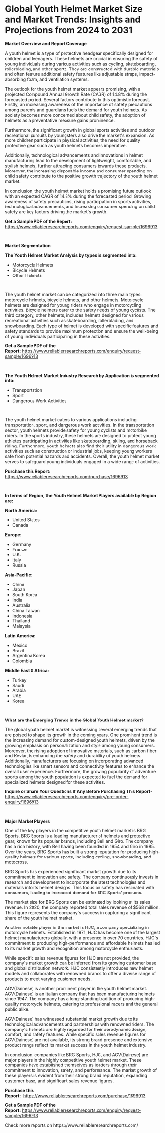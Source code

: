 <p><h1>Global Youth Helmet Market Size and Market Trends: Insights and Projections from 2024 to 2031</h1></p><p><strong>Market Overview and Report Coverage</strong></p>
<p><p>A youth helmet is a type of protective headgear specifically designed for children and teenagers. These helmets are crucial in ensuring the safety of young individuals during various activities such as cycling, skateboarding, rollerblading, and other sports. They are constructed with durable materials and often feature additional safety features like adjustable straps, impact-absorbing foam, and ventilation systems.</p><p>The outlook for the youth helmet market appears promising, with a projected Compound Annual Growth Rate (CAGR) of 14.8% during the forecasted period. Several factors contribute to this optimistic forecast. Firstly, an increasing awareness of the importance of safety precautions among parents and guardians fuels the demand for youth helmets. As society becomes more concerned about child safety, the adoption of helmets as a preventative measure gains prominence.</p><p>Furthermore, the significant growth in global sports activities and outdoor recreational pursuits by youngsters also drive the market's expansion. As more children participate in physical activities, the need for quality protective gear such as youth helmets becomes imperative.</p><p>Additionally, technological advancements and innovations in helmet manufacturing lead to the development of lightweight, comfortable, and stylish helmets, further attracting consumers towards these products. Moreover, the increasing disposable income and consumer spending on child safety contribute to the positive growth trajectory of the youth helmet market.</p><p>In conclusion, the youth helmet market holds a promising future outlook with an expected CAGR of 14.8% during the forecasted period. Growing awareness of safety precautions, rising participation in sports activities, technological advancements, and increasing consumer spending on child safety are key factors driving the market's growth.</p></p>
<p><strong>Get a Sample PDF of the Report:</strong> <a href="https://www.reliableresearchreports.com/enquiry/request-sample/1696913">https://www.reliableresearchreports.com/enquiry/request-sample/1696913</a></p>
<p>&nbsp;</p>
<p><strong>Market Segmentation</strong></p>
<p><strong>The Youth Helmet Market Analysis by types is segmented into:</strong></p>
<p><ul><li>Motorcycle Helmets</li><li>Bicycle Helmets</li><li>Other Helmets</li></ul></p>
<p>&nbsp;</p>
<p><p>The youth helmet market can be categorized into three main types: motorcycle helmets, bicycle helmets, and other helmets. Motorcycle helmets are designed for young riders who engage in motorcycling activities. Bicycle helmets cater to the safety needs of young cyclists. The third category, other helmets, includes helmets designed for various recreational activities such as skateboarding, rollerblading, and snowboarding. Each type of helmet is developed with specific features and safety standards to provide maximum protection and ensure the well-being of young individuals participating in these activities.</p></p>
<p><strong>Get a Sample PDF of the Report:</strong>&nbsp;<a href="https://www.reliableresearchreports.com/enquiry/request-sample/1696913">https://www.reliableresearchreports.com/enquiry/request-sample/1696913</a></p>
<p>&nbsp;</p>
<p><strong>The Youth Helmet Market Industry Research by Application is segmented into:</strong></p>
<p><ul><li>Transportation</li><li>Sport</li><li>Dangerous Work Activities</li></ul></p>
<p>&nbsp;</p>
<p><p>The youth helmet market caters to various applications including transportation, sport, and dangerous work activities. In the transportation sector, youth helmets provide safety for young cyclists and motorbike riders. In the sports industry, these helmets are designed to protect young athletes participating in activities like skateboarding, skiing, and horseback riding. Furthermore, youth helmets also find their utility in dangerous work activities such as construction or industrial jobs, keeping young workers safe from potential hazards and accidents. Overall, the youth helmet market serves to safeguard young individuals engaged in a wide range of activities.</p></p>
<p><strong>Purchase this Report:</strong>&nbsp; <a href="https://www.reliableresearchreports.com/purchase/1696913">https://www.reliableresearchreports.com/purchase/1696913</a></p>
<p>&nbsp;</p>
<p><strong>In terms of Region, the Youth Helmet Market Players available by Region are:</strong></p>
<p>
    <p> <strong> North America: </strong>
        <ul>
            <li>United States</li>
            <li>Canada</li>
        </ul>
        </p> 
    <p> <strong> Europe: </strong>
        <ul>
            <li>Germany</li>
            <li>France</li>
            <li>U.K.</li>
            <li>Italy</li>
            <li>Russia</li>
        </ul>
        </p> 
    <p> <strong> Asia-Pacific: </strong>
        <ul>
            <li>China</li>
            <li>Japan</li>
            <li>South Korea</li>
            <li>India</li>
            <li>Australia</li>
            <li>China Taiwan</li>
            <li>Indonesia</li>
            <li>Thailand</li>
            <li>Malaysia</li>
        </ul>
        </p> 
    <p> <strong> Latin America: </strong>
        <ul>
            <li>Mexico</li>
            <li>Brazil</li>
            <li>Argentina Korea</li>
            <li>Colombia</li>
        </ul>
        </p> 
    <p> <strong> Middle East & Africa: </strong>
        <ul>
            <li>Turkey</li>
            <li>Saudi</li>
            <li>Arabia</li>
            <li>UAE</li>
            <li>Korea</li>
        </ul>
    </p>
    </p>
<p>&nbsp;</p>
<p><strong>What are the Emerging Trends in the Global Youth Helmet market?</strong></p>
<p><p>The global youth helmet market is witnessing several emerging trends that are poised to shape its growth in the coming years. One prominent trend is the increasing demand for custom-designed youth helmets, driven by the growing emphasis on personalization and style among young consumers. Moreover, the rising adoption of innovative materials, such as carbon fiber and Kevlar, is enhancing the safety and durability of youth helmets. Additionally, manufacturers are focusing on incorporating advanced technologies like smart sensors and connectivity features to enhance the overall user experience. Furthermore, the growing popularity of adventure sports among the youth population is expected to fuel the demand for specialized helmets designed for these activities.</p></p>
<p><strong>Inquire or Share Your Questions If Any Before Purchasing This Report</strong>- <a href="https://www.reliableresearchreports.com/enquiry/pre-order-enquiry/1696913">https://www.reliableresearchreports.com/enquiry/pre-order-enquiry/1696913</a></p>
<p>&nbsp;</p>
<p><strong>Major Market Players</strong></p>
<p><p>One of the key players in the competitive youth helmet market is BRG Sports. BRG Sports is a leading manufacturer of helmets and protective gear, known for its popular brands, including Bell and Giro. The company has a rich history, with Bell having been founded in 1954 and Giro in 1985. Over the years, BRG Sports has built a strong reputation for producing high-quality helmets for various sports, including cycling, snowboarding, and motocross.</p><p>BRG Sports has experienced significant market growth due to its commitment to innovation and safety. The company continuously invests in research and development to incorporate the latest technologies and materials into its helmet designs. This focus on safety has resonated with consumers, leading to increased demand for BRG Sports' products.</p><p>The market size for BRG Sports can be estimated by looking at its sales revenue. In 2020, the company reported total sales revenue of $568 million. This figure represents the company's success in capturing a significant share of the youth helmet market.</p><p>Another notable player in the market is HJC, a company specializing in motorcycle helmets. Established in 1971, HJC has become one of the largest helmet manufacturers globally, with a presence in over 70 countries. HJC's commitment to producing high-performance and affordable helmets has led to its market growth and recognition among motorcycle enthusiasts.</p><p>While specific sales revenue figures for HJC are not provided, the company's market growth can be inferred from its growing customer base and global distribution network. HJC consistently introduces new helmet models and collaborates with renowned brands to offer a diverse range of products to meet varying customer needs.</p><p>AGV(Dainese) is another prominent player in the youth helmet market. AGV(Dainese) is an Italian company that has been manufacturing helmets since 1947. The company has a long-standing tradition of producing high-quality motorcycle helmets, catering to professional racers and the general public alike.</p><p>AGV(Dainese) has witnessed substantial market growth due to its technological advancements and partnerships with renowned riders. The company's helmets are highly regarded for their aerodynamic design, comfort, and safety features. While specific sales revenue figures for AGV(Dainese) are not available, its strong brand presence and extensive product range reflect its market success in the youth helmet industry.</p><p>In conclusion, companies like BRG Sports, HJC, and AGV(Dainese) are major players in the highly competitive youth helmet market. These companies have established themselves as leaders through their commitment to innovation, safety, and performance. The market growth of these players is evident from their strong brand reputation, expanding customer base, and significant sales revenue figures.</p></p>
<p><strong>Purchase this Report:</strong>&nbsp;&nbsp;<a href="https://www.reliableresearchreports.com/purchase/1696913">https://www.reliableresearchreports.com/purchase/1696913</a></p>
<p></p>
<p><strong>Get a Sample PDF of the Report:</strong>&nbsp;<a href="https://www.reliableresearchreports.com/enquiry/request-sample/1696913">https://www.reliableresearchreports.com/enquiry/request-sample/1696913</a></p>
<p>Check more reports on https://www.reliableresearchreports.com/</p>